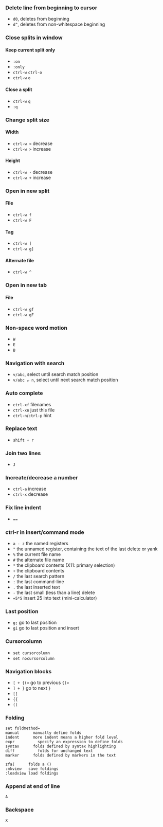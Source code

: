 ### Delete line from beginning to cursor
- `d0`, deletes from beginning
- `d^`, deletes from non-whitespace beginning

### Close splits in window
#### Keep current split only
- `:on`
- `:only`
- `ctrl-w` `ctrl-o`
- `ctrl-w` `o`
#### Close a split
- `ctrl-w` `q`
- `:q`

### Change split size
#### Width
- `ctrl-w <` decrease
- `ctrl-w >` increase

#### Height
- `ctrl-w -` decrease
- `ctrl-w +` increase

### Open in new split
#### File
- `ctrl-w f`
- `ctrl-w F`

#### Tag
- `ctrl-w ]`
- `ctrl-w g]`

#### Alternate file
- `ctrl-w ^`

### Open in new tab
#### File
- `ctrl-w gf`
- `ctrl-w gF`

### Non-space word motion
- `W`
- `E`
- `B`

### Navigation with search
- `v/abc`, select until search match position
- `v/abc ↵ n`, select until next search match position

### Auto complete
- `ctrl-xf` filenames
- `ctrl-xn` just this file
- `ctrl-n`/`ctrl-p` hint

### Replace text
- `shift + r`

### Join two lines
- `J`

### Increate/decrease a number
- `ctrl-a` increase
- `ctrl-x` decrease

### Fix line indent
- `==`

### ctrl-r in insert/command mode
- `a - z` the named registers
- `"` the unnamed register, containing the text of the last delete or yank
- `%` the current file name
- `#` the alternate file name
- `*` the clipboard contents (X11: primary selection)
- `+` the clipboard contents
- `/` the last search pattern
- `:` the last command-line
- `.` the last inserted text
- `-` the last small (less than a line) delete
- `=5*5` insert 25 into text (mini-calculator)

### Last position
- `g;` go to last position
- `gi` go to last position and insert

### Cursorcolumn
- `set cursorcolumn`
- `set nocursorcolumn`

### Navigation blocks
- `[ + {(<` go to previous `{(<`
- `] + }` go to next `}`
- `[[`
- `{{`
- `((`

### Folding
```
set foldmethod=
manual		manually define folds
indent		more indent means a higher fold level
expr		  specify an expression to define folds
syntax		folds defined by syntax highlighting
diff		  folds for unchanged text
marker		folds defined by markers in the text

zfa(      folds a ()
:mkview   save foldings
:loadview load foldings
```

### Append at end of line
`A`

### Backspace
`X`

